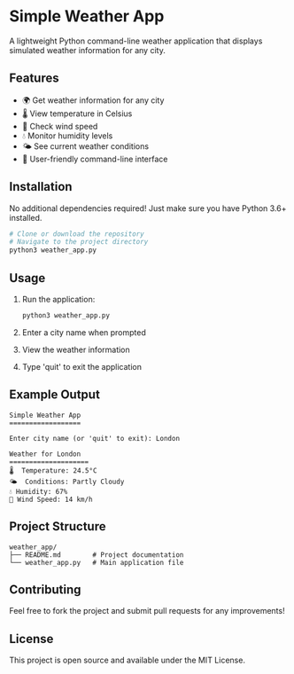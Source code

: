 # Simple Weather App

A lightweight Python command-line weather application that displays simulated weather information for any city.

## Features

- 🌍 Get weather information for any city
- 🌡️ View temperature in Celsius
- 💨 Check wind speed
- 💧 Monitor humidity levels
- 🌤️ See current weather conditions
- 📱 User-friendly command-line interface

## Installation

No additional dependencies required! Just make sure you have Python 3.6+ installed.

```bash
# Clone or download the repository
# Navigate to the project directory
python3 weather_app.py
```

## Usage

1. Run the application:
   ```bash
   python3 weather_app.py
   ```

2. Enter a city name when prompted
3. View the weather information
4. Type 'quit' to exit the application

## Example Output

```
Simple Weather App
==================

Enter city name (or 'quit' to exit): London

Weather for London
====================
🌡️  Temperature: 24.5°C
🌤️  Conditions: Partly Cloudy
💧 Humidity: 67%
💨 Wind Speed: 14 km/h
```

## Project Structure

```
weather_app/
├── README.md        # Project documentation
└── weather_app.py   # Main application file
```

## Contributing

Feel free to fork the project and submit pull requests for any improvements!

## License

This project is open source and available under the MIT License.

